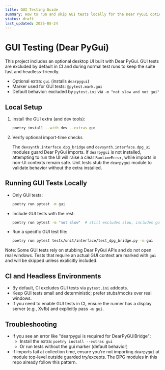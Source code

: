 ```yaml
---
title: GUI Testing Guide
summary: How to run and skip GUI tests locally for the Dear PyGui optional interface.
status: draft
last_updated: 2025-08-24
---
```


# GUI Testing (Dear PyGui)

This project includes an optional desktop UI built with Dear PyGui. GUI tests are excluded by default in CI and during normal test runs to keep the suite fast and headless-friendly.

- Optional extra: `gui` (installs `dearpygui`)
- Marker used for GUI tests: `@pytest.mark.gui`
- Default behavior: excluded by `pytest.ini` via `-m "not slow and not gui"`

## Local Setup

1. Install the GUI extra (and dev tools):

   ```bash
   poetry install --with dev --extras gui
   ```

2. Verify optional import-time checks

   The `devsynth.interface.dpg_bridge` and `devsynth.interface.dpg_ui` modules guard Dear PyGui imports. If `dearpygui` is not installed, attempting to run the UI will raise a clear `RuntimeError`, while imports in non-UI contexts remain safe. Unit tests stub the `dearpygui` module to validate behavior without the extra installed.

## Running GUI Tests Locally

- Only GUI tests:

  ```bash
  poetry run pytest -m gui
  ```

- Include GUI tests with the rest:

  ```bash
  poetry run pytest -m "not slow"  # still excludes slow, includes gui
  ```

- Run a specific GUI test file:

  ```bash
  poetry run pytest tests/unit/interface/test_dpg_bridge.py -m gui
  ```

Note: Some GUI tests rely on stubbing Dear PyGui APIs and do not open real windows. Tests that require an actual GUI context are marked with `gui` and will be skipped unless explicitly included.

## CI and Headless Environments

- By default, CI excludes GUI tests via `pytest.ini` addopts.
- Keep GUI tests small and deterministic; prefer stubs/mocks over real windows.
- If you need to enable GUI tests in CI, ensure the runner has a display server (e.g., Xvfb) and explicitly pass `-m gui`.

## Troubleshooting

- If you see an error like "dearpygui is required for DearPyGUIBridge":
  - Install the extra: `poetry install --extras gui`
  - Or run tests without the gui marker (default behavior)
- If imports fail at collection time, ensure you're not importing `dearpygui` at module top-level outside guarded try/excepts. The DPG modules in this repo already follow this pattern.
